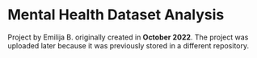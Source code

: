 # Mental Health Dataset Analysis

Project by Emilija B. originally created in **October 2022**. The project was uploaded later because it was previously stored in a different repository.
